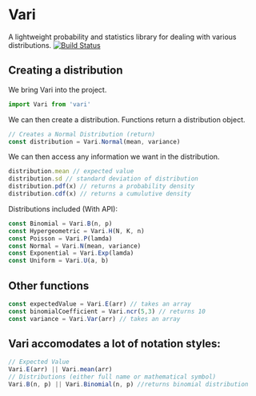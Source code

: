 # Vari 

A lightweight probability and statistics library for dealing with various distributions. [![Build Status](https://travis-ci.org/rahamzah/Vari.svg?branch=master)](https://travis-ci.org/rahamzah/Vari)

## Creating a distribution
We bring Vari into the project.
```javascript
import Vari from 'vari'
```
We can then create a distribution. Functions return a distribution object.
```javascript
// Creates a Normal Distribution (return)
const distribution = Vari.Normal(mean, variance)
```
We can then access any information we want in the distribution.
```javascript
distribution.mean // expected value
distribution.sd // standard deviation of distribution
distribution.pdf(x) // returns a probability density
distribution.cdf(x) // returns a cumulutive density

```
Distributions included (With API):
```javascript
const Binomial = Vari.B(n, p)
const Hypergeometric = Vari.H(N, K, n)
const Poisson = Vari.P(lamda)
const Normal = Vari.N(mean, variance)
const Exponential = Vari.Exp(lamda)
const Uniform = Vari.U(a, b)
```
## Other functions
```javascript
const expectedValue = Vari.E(arr) // takes an array
const binomialCoefficient = Vari.ncr(5,3) // returns 10
const variance = Vari.Var(arr) // takes an array
```

## Vari accomodates a lot of notation styles:
```javascript
// Expected Value
Vari.E(arr) || Vari.mean(arr)
// Distributions (either full name or mathematical symbol)
Vari.B(n, p) || Vari.Binomial(n, p) //returns binomial distribution

